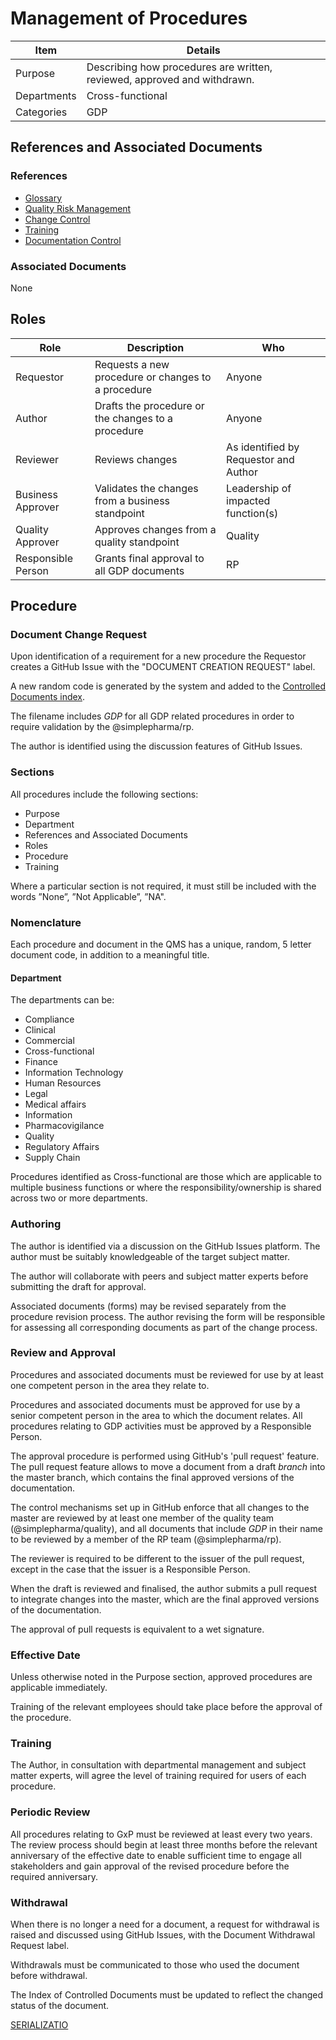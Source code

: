 # Management of Procedures 

Item    |   Details
----    |   ----
Purpose | Describing how procedures are written, reviewed, approved and withdrawn.
Departments | Cross-functional
Categories    | GDP

## References and Associated Documents

### References

* [Glossary][QEAIC]
* [Quality Risk Management][LBHIY]    
* [Change Control][UYNEF]
* [Training][ZWJPR]
* [Documentation Control][BWRPX]

### Associated Documents

None

## Roles

Role     |   Description    |   Who
------   |   --------       |  ----
Requestor|  Requests a new procedure or changes to a procedure | Anyone
Author   | Drafts the procedure or the changes to a procedure | Anyone
Reviewer | Reviews changes  | As identified by Requestor and Author
Business Approver  | Validates the changes from a business standpoint | Leadership of impacted function(s)
Quality Approver    | Approves changes from a quality standpoint | Quality
Responsible Person  | Grants final approval to all GDP documents | RP 

## Procedure

### Document Change Request

Upon identification of a requirement for a new procedure the Requestor creates a GitHub Issue with the "DOCUMENT CREATION REQUEST" label.

A new random code is generated by the system and added to the [Controlled Documents index](https://airtable.com/invite/l?inviteId=invqih3lbEsz9vN2f&inviteToken=8c9bfd29601b9fb26fae7d6772dab01b35d2490b2a971409e5b095236f3a709f).

The filename includes _GDP_ for all GDP related procedures in order to require validation by the @simplepharma/rp.

The author is identified using the discussion features of GitHub Issues.

### Sections

All procedures include the following sections:

* Purpose
* Department
* References and Associated Documents
* Roles
* Procedure
* Training

Where a particular section is not required, it must still be included with the words ”None”, ”Not Applicable”, ”NA".

### Nomenclature

Each procedure and document in the QMS has a unique, random, 5 letter document code, in addition to a meaningful title.

#### Department

The departments can be:

* Compliance
* Clinical
* Commercial
* Cross-functional
* Finance
* Information Technology
* Human Resources
* Legal
* Medical affairs
* Information
* Pharmacovigilance
* Quality
* Regulatory Affairs
* Supply Chain

Procedures identified as Cross-functional are those which are applicable to multiple business functions or where the responsibility/ownership is shared across two or more departments.

### Authoring

The author is identified via a discussion on the GitHub Issues platform. The author must be suitably knowledgeable of the target subject matter.

The author will collaborate with peers and subject matter experts before submitting the draft for approval.

Associated documents (forms) may be revised separately from the procedure revision process. The author revising the form will be responsible for assessing all corresponding documents as part of the change process.

### Review and Approval

Procedures and associated documents must be reviewed for use by at least one competent person in the area they relate to.

Procedures and associated documents must be approved for use by a senior competent person in the area to which the document relates. All procedures relating to GDP activities must be approved by a Responsible Person.

The approval procedure is performed using GitHub's 'pull request' feature. The pull request feature allows to move a document from a draft _branch_ into the master branch, which contains the final approved versions of the documentation.

The control mechanisms set up in GitHub enforce that all changes to the master are reviewed by at least one member of the quality team (@simplepharma/quality), and all documents that include _GDP_ in their name to be reviewed by a member of the RP team (@simplepharma/rp).

The reviewer is required to be different to the issuer of the pull request, except in the case that the issuer is a Responsible Person.

When the draft is reviewed and finalised, the author submits a pull request to integrate changes into the master, which are the final approved versions of the documentation.

The approval of pull requests is equivalent to a wet signature.

### Effective Date

Unless otherwise noted in the Purpose section, approved procedures are applicable immediately.

Training of the relevant employees should take place before the approval of the procedure.

### Training

The Author, in consultation with departmental management and subject matter experts, will agree the level of training required for users of each procedure.

### Periodic Review

All procedures relating to GxP must be reviewed at least every two years. The review process should begin at least three months before the relevant anniversary of the effective date to enable sufficient time to engage all stakeholders and gain approval of the revised procedure before the required anniversary.

### Withdrawal

When there is no longer a need for a document, a request for withdrawal is raised and discussed using GitHub Issues, with the Document Withdrawal Request label. 

Withdrawals must be communicated to those who used the document before withdrawal.

The Index of Controlled Documents must be updated to reflect the changed status of the document.

[SERIALIZATIO][AGDXV]

[GMP Guidelines]: https://ec.europa.eu/health/documents/eudralex/vol-4_en]
[GDP Guidelines]: https://eur-lex.europa.eu/LexUriServ/LexUriServ.do?uri=OJ:C:2013:343:0001:0014:EN:PDF
[GVP Guidelines]: https://www.ema.europa.eu/en/documents/regulatory-procedural-guideline/guideline-good-pharmacovigilance-practices-gvp-module-vi-collection-management-submission-reports_en.pdf
[Directive 2010/84/EU]: https://ec.europa.eu/health/sites/health/files/files/eudralex/vol-1/dir_2010_84/dir_2010_84_en.pdf
[Regulation EU No 1235/2010]: https://eur-lex.europa.eu/legal-content/EN/TXT/?uri=CELEX:32010R1235
[AMXWS]: /procedures/Procedure_GDP_AMXWS_Management_of_Standard_Operating_Procedures.md
[XIDEX]: /procedures/Procedure_GDP_XIDEX_Responsible_Person.md
[BWRPX]: /procedures/Procedure_GDP_BWRPX_Documentation_Control.md
[XCEUG]: /procedures/Procedure_GDP_XCEUG_Deviations.md
[UYNEF]: /procedures/Procedure_GDP_UYNEF_Change_Control.md
[OZCFN]: /procedures/Procedure_GDP_OZCFN_Management_Review_And_Monitoring.md
[LBHIY]: /procedures/Procedure_GDP_LBHIY_Quality_Risk_Management.md
[ZWJPR]: /procedures/Procedure_GDP_ZWJPR_Training.md
[VQICE]: /procedures/Procedure_GDP_VQICE_Receipt_Of_Medicinal_Products.md
[AGTXC]: /procedures/Procedure_GDP_AGTXC_Establishing_The_Authority_Of_Suppliers_To_Supply_Medicinal_Products.md
[ZIWKI]: /procedures/Procedure_GDP_ZIWKI_Customer_Complaints.md
[VOZWP]: /procedures/Procedure_GDP_VOZWP_Recall_Procedure.md
[HBQIN]: /procedures/Procedure_GDP_HBQIN_Outsourced_Activities.md
[GMQHI]: /procedures/Procedure_GDP_GMQHI_Self_Inspections.md
[VTOMR]: /procedures/Procedure_GDP_VTOMR_Falsified_Medicinal_Products.md
[BMAXZ]: /procedures/Procedure_GDP_BMAXZ_Medicinal_Product_Returns.md
[YUISV]: /procedures/Procedure_GDP_YUISV_CAPA.md
[QEAIC]: Document_QEAIC_Glossary.md
[GGNHM]: /procedures/Procedure_GDP_GGNHM_Reporting_of_Adverse_Events.md
[AGDXV]: Procedure_GDP_AGDXV_Serialisation.md

